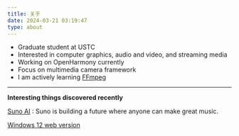 ```yaml
---
title: 关于
date: 2024-03-21 03:19:47
type: about
---
```


- Graduate student at USTC
- Interested in computer graphics, audio and video, and streaming media
- Working on OpenHarmony currently
- Focus on multimedia camera framework
- I am actively learning [FFmpeg](https://ffmpeg.org/)

---

**Interesting things discovered recently**

[Suno AI](app.suno.ai) : Suno is building a future where anyone can make great music. 

[Windows 12 web version](https://tjy-gitnub.github.io/win12/desktop.html)
